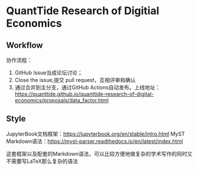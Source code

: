 # QuantTide Research of Digitial Economics

## Workflow

协作流程：

1. GitHub Issue当成论坛讨论；
2. Close the issue,提交 pull request，互相评审和确认
3. 通过合并到主分支，通过GitHub Actions自动发布。上线地址：https://quanttide.github.io/quanttide-research-of-digital-economics/proposals/data_factor.html

## Style

JupyterBook文档框架：https://jupyterbook.org/en/stable/intro.html
MyST Markdown语法：https://myst-parser.readthedocs.io/en/latest/index.html

这套框架以及配套的Markdown语法，可以比较方便地做复杂的学术写作的同时又不需要写LaTeX那么复杂的语法
